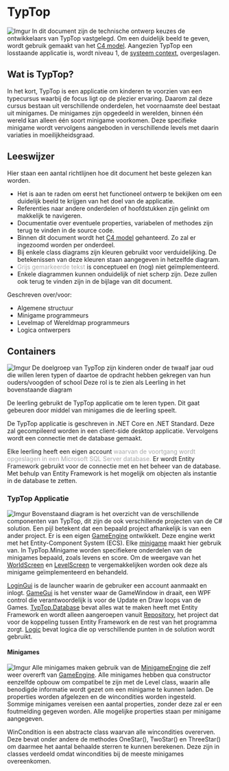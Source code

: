 # TypTop
![Imgur](https://i.imgur.com/LvYQlKZ.jpg)
In dit document zijn de technische ontwerp keuzes de ontwikkelaars van TypTop vastgelegd. Om een duidelijk beeld te geven, wordt gebruik gemaakt van het [C4 model](https://c4model.com/). Aangezien TypTop een losstaande applicatie is, wordt niveau 1, de [systeem context](https://c4model.com/#SystemContextDiagram), overgeslagen.

## Wat is TypTop?
In het kort, TypTop is een applicatie om kinderen te voorzien van een typecursus waarbij de focus ligt op de plezier ervaring. Daarom zal deze cursus bestaan uit verschillende onderdelen, het voornaamste deel bestaat uit minigames. De minigames zijn opgedeeld in werelden, binnen één wereld kan alleen één soort minigame voorkomen. Deze specifieke minigame wordt vervolgens aangeboden in verschillende levels met daarin variaties in moeilijkheidsgraad.

## Leeswijzer
Hier staan een aantal richtlijnen hoe dit document het beste gelezen kan worden.
- Het is aan te raden om eerst het functioneel ontwerp te bekijken om een duidelijk beeld te krijgen van het doel van de applicatie.
- Referenties naar andere onderdelen of hoofdstukken zijn gelinkt om makkelijk te navigeren.
- Documentatie over eventuele properties, variabelen of methodes zijn terug te vinden in de source code.
- Binnen dit document wordt het [C4 model](https://c4model.com/) gehanteerd. Zo zal er ingezoomd worden per onderdeel.
- Bij enkele class diagrams zijn kleuren gebruikt voor verduidelijking. De betekenissen van deze kleuren staan aangegeven in hetzelfde diagram.
- <span style="color:darkgray"> Grijs gemarkeerde tekst </span> is conceptueel en (nog) niet geïmplementeerd.
- Enkele diagrammen kunnen onduidelijk of niet scherp zijn. Deze zullen ook terug te vinden zijn in de bijlage van dit document.

Geschreven over/voor:
- Algemene structuur
- Minigame programmeurs
- Levelmap of Wereldmap programmeurs
- Logica ontwerpers

## Containers
![Imgur](https://i.imgur.com/J1Zg8Ah.png)
De doelgroep van TypTop zijn kinderen onder de twaalf jaar oud die willen leren typen of daartoe de opdracht hebben gekregen van hun ouders/voogden of school Deze rol is te zien als Leerling in het bovenstaande diagram

De leerling gebruikt de TypTop applicatie om te leren typen. Dit gaat gebeuren door middel van minigames die de leerling speelt.

De TypTop applicatie is geschreven in .NET Core en .NET Standard. Deze zal gecompileerd worden in een client-side desktop applicatie. Vervolgens wordt een connectie met de database gemaakt.

Elke leerling heeft een eigen account <span style="color:darkgray"> waarvan de voortgang wordt opgeslagen in een Microsoft SQL Server database. </span> Er wordt Entity Framework gebruikt voor de connectie met en het beheer van de database. Met behulp van Entity Framework is het mogelijk om objecten als instantie in de database te zetten.

### TypTop Applicatie
![Imgur](https://i.imgur.com/5T9Xsbu.png)
Bovenstaand diagram is het overzicht van de verschillende componenten van TypTop, dit zijn de ook verschillende projecten van de C# solution. Een pijl betekent dat een bepaald project afhankelijk is van een ander project. Er is een eigen [GameEngine](https://github.com/Bloemendaal/TypTop/tree/dev/TypTop.GameEngine#game) ontwikkelt. Deze engine werkt met het Entity-Component System (ECS). Elke [minigame](https://github.com/Bloemendaal/TypTop#minigames) maakt hier gebruik van. In TypTop.Minigame worden specifiekere onderdelen van de minigames bepaald, zoals levens en score. Om de weergave van het [WorldScreen](https://github.com/Bloemendaal/TypTop/tree/dev/TypTop.WorldScreen#world-screen) en [LevelScreen](https://github.com/Bloemendaal/TypTop/tree/dev/TypTop.LevelScreen#level-screen) te vergemakkelijken worden ook deze als minigame geïmplementeerd en behandeld. 

[LoginGui](https://github.com/Bloemendaal/TypTop/tree/dev/TypTop.LoginGui#login-gui) is de launcher waarin de gebruiker een account aanmaakt en inlogt. [GameGui](https://github.com/Bloemendaal/TypTop/tree/dev/TypTop.GameGui#gamegui) is het venster waar de GameWindow in draait, een WPF control die verantwoordelijk is voor de Update en Draw loops van de Games. [TypTop.Database](https://github.com/Bloemendaal/TypTop/tree/dev/TypTop.LoginGui#login-gui) bevat alles wat te maken heeft met Entity Framework en wordt alleen aangeroepen vanuit [Repository](https://github.com/Bloemendaal/TypTop/tree/dev/TypTop.LoginGui#login-gui), het project dat voor de koppeling tussen Entity Framework en de rest van het programma zorgt. [Logic](https://github.com/Bloemendaal/TypTop/tree/dev/TypTop.Logic#logic) bevat logica die op verschillende punten in de solution wordt gebruikt.

#### Minigames

![Imgur](https://i.imgur.com/VgW58fn.png)
Alle minigames maken gebruik van de [MinigameEngine](https://github.com/Bloemendaal/TypTop/tree/dev/TypTop.Minigame#minigame-engine) die zelf weer overerft van [GameEngine](https://github.com/Bloemendaal/TypTop/tree/dev/TypTop.GameEngine#game). Alle minigames hebben qua constructor eenzelfde opbouw om compatibel te zijn met de Level class, waarin alle benodigde informatie wordt gezet om een minigame te kunnen laden. De properties worden afgelezen en de wincondities worden ingesteld. Sommige minigames vereisen een aantal properties, zonder deze zal er een foutmelding gegeven worden. Alle mogelijke properties staan per minigame aangegeven.

WinCondition is een abstracte class waarvan alle wincondities overerven. Deze bevat onder andere de methodes OneStar(), TwoStar() en ThreeStar() om daarmee het aantal behaalde sterren te kunnen berekenen. Deze zijn in classes verdeeld omdat wincondities bij de meeste minigames overeenkomen.
